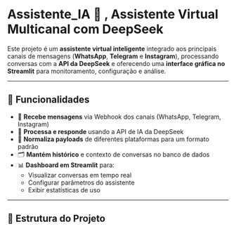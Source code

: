 
# Assistente_IA 🤖 , Assistente Virtual Multicanal com DeepSeek

Este projeto é um **assistente virtual inteligente** integrado aos principais canais de mensagens (**WhatsApp**, **Telegram** e **Instagram**), processando conversas com a **API da DeepSeek** e oferecendo uma **interface gráfica no Streamlit** para monitoramento, configuração e análise.

---

## 🚀 Funcionalidades

- 📩 **Recebe mensagens** via Webhook dos canais (WhatsApp, Telegram, Instagram)
- 🧠 **Processa e responde** usando a API de IA da DeepSeek
- 🔄 **Normaliza payloads** de diferentes plataformas para um formato padrão
- 🗂 **Mantém histórico** e contexto de conversas no banco de dados
- 📊 **Dashboard em Streamlit** para:
  - Visualizar conversas em tempo real
  - Configurar parâmetros do assistente
  - Exibir estatísticas de uso

---

## 📂 Estrutura do Projeto


